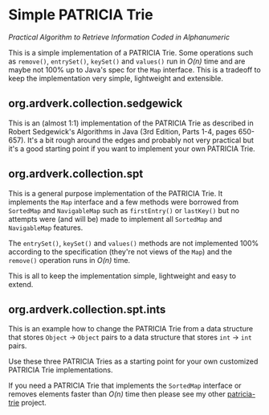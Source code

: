 # Simple PATRICIA Trie

*Practical Algorithm to Retrieve Information Coded in Alphanumeric*

This is a simple implementation of a PATRICIA Trie. Some operations such as `remove()`, `entrySet()`, `keySet()` and `values()` run in _O(n)_ time and are maybe not 100% up to Java's spec for the `Map` interface. This is a tradeoff to keep the implementation very simple, lightweight and extensible.

## org.ardverk.collection.sedgewick

This is an (almost 1:1) implementation of the PATRICIA Trie as described in Robert Sedgewick's Algorithms in Java (3rd Edition, Parts 1-4, pages 650-657). It's a bit rough around the edges and probably not very practical but it's a good starting point if you want to implement your own PATRICIA Trie.

## org.ardverk.collection.spt

This is a general purpose implementation of the PATRICIA Trie. It implements the `Map` interface and a few methods were borrowed from `SortedMap` and `NavigableMap` such as `firstEntry()` or `lastKey()` but no attempts were (and will be) made to implement all `SortedMap` and `NavigableMap` features.

The `entrySet()`, `keySet()` and `values()` methods are not implemented 100% according to the specification (they're not views of the `Map`) and the `remove()` operation runs in _O(n)_ time.

This is all to keep the implementation simple, lightweight and easy to extend. 

## org.ardverk.collection.spt.ints

This is an example how to change the PATRICIA Trie from a data structure that stores `Object` -> `Object` pairs to a data structure that stores `int` -> `int` pairs. 

Use these three PATRICIA Tries as a starting point for your own customized PATRICIA Trie implementations.

If you need a PATRICIA Trie that implements the `SortedMap` interface or removes elements faster than _O(n)_ time then please see my other [patricia-trie](http://github.com/rkapsi/patricia-trie) project.